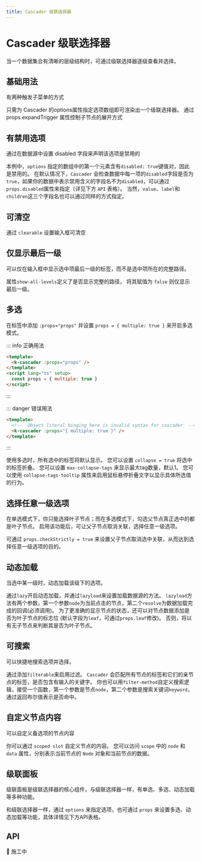 ```yaml
---
title: Cascader 级联选择器
---
```


# Cascader 级联选择器

当一个数据集合有清晰的层级结构时，可通过级联选择器逐级查看并选择。

## 基础用法

有两种触发子菜单的方式

只需为 Cascader 的options属性指定选项数组即可渲染出一个级联选择器。 通过 props.expandTrigger 属性控制子节点的展开方式

<preview path="./basic"></preview>

## 有禁用选项

通过在数据源中设置 disabled 字段来声明该选项是禁用的

本例中，`options` 指定的数组中的第一个元素含有`disabled: true`键值对，因此是禁用的。 在默认情况下，`Cascader` 会检查数据中每一项的`disabled`字段是否为`true`，如果你的数据中表示禁用含义的字段名不为`disabled`，可以通过`props.disabled`属性来指定（详见下方 `API` 表格）。 当然，`value`、`label`和`children`这三个字段名也可以通过同样的方式指定。

<preview path="./option-disabling"></preview>

## 可清空

通过 `clearable` 设置输入框可清空

<preview path="./clearable"></preview>

## 仅显示最后一级

可以仅在输入框中显示选中项最后一级的标签，而不是选中项所在的完整路径。

属性`show-all-levels`定义了是否显示完整的路径， 将其赋值为 `false` 则仅显示最后一级。

<preview path="./last-level"></preview>

## 多选

在标签中添加 `:props="props"` 并设置 `props = { multiple: true }` 来开启多选模式。

::: info 正确用法

```html
<template>
  <k-cascader :props="props" />
</template>
<script lang="ts" setup>
  const props = { multiple: true }
</script>
```
:::

::: danger 错误用法
```html
<template>
  <!--  Object literal binging here is invalid syntax for cascader  -->
  <k-cascader :props="{ multiple: true }" />
</template>
```
:::


使用多选时，所有选中的标签将默认显示。 您可以设置 `collapse = true` 将选中的标签折叠。 您可以设置 `max-collapse-tags` 来显示最大tag数量，默认1。 您可以使用 `collapse-tags-tooltip` 属性来启用鼠标悬停折叠文字以显示具体所选值的行为。

<preview path="./multiple-selection"></preview>

## 选择任意一级选项

在单选模式下，你只能选择叶子节点；而在多选模式下，勾选父节点真正选中的都是叶子节点。 启用该功能后，可让父子节点取消关联，选择任意一级选项。

可通过 `props.checkStrictly = true` 来设置父子节点取消选中关联，从而达到选择任意一级选项的目的。

<preview path="./any-level"></preview>

## 动态加载

当选中某一级时，动态加载该级下的选项。

通过`lazy`开启动态加载，并通过`lazyload`来设置加载数据源的方法。 `lazyload`方法有两个参数，第一个参数`node`为当前点击的节点，第二个`resolve`为数据加载完成的回调(必须调用)。 为了更准确的显示节点的状态，还可以对节点数据添加是否为叶子节点的标志位 (默认字段为`leaf`，可通过`props.leaf`修改)。 否则，将以有无子节点来判断其是否为叶子节点。

<preview path="./dynamic-loading"></preview>

## 可搜索

可以快捷地搜索选项并选择。

通过添加`filterable`来启用过滤。 `Cascader` 会匹配所有节点的标签和它们的亲节点的标签，是否包含有输入的关键字。 你也可以用`filter-method`自定义搜索逻辑，接受一个函数，第一个参数是节点`node`，第二个参数是搜索关键词`keyword`，通过返回布尔值表示是否命中。

<preview path="./filterable"></preview>

## 自定义节点内容

可以自定义备选项的节点内容

你可以通过 `scoped slot` 自定义节点的内容。 您可以访问 `scope` 中的 `node` 和 `data` 属性，分别表示当前节点的 `Node` 对象和当前节点的数据。

<preview path="./custom-content"></preview>

## 级联面板

级联面板是级联选择器的核心组件，与级联选择器一样，有单选、多选、动态加载等多种功能。

和级联选择器一样，通过 `options` 来指定选项，也可通过 `props` 来设置多选、动态加载等功能，具体详情见下方API表格。

<preview path="./panel"></preview>

## API

🚧 施工中